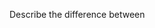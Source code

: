 Describe the difference between <script>, <script async> and <script defer>.
<script> - HTML parsing is blocked, the script is fetched and executed immediately, HTML parsing resumes after the script is executed.
<script async> - The script will be fetched in parallel to HTML parsing and executed as soon as it is available (potentially before HTML parsing completes). Use async when the script is independent of any other scripts on the page, for example analytics.
<script defer> - The script will be fetched in parallel to HTML parsing and executed when the page has finished parsing. If there are multiple of them, each deferred script is executed in the order they were encoun­tered in the document. If a script relies on a fully-parsed DOM, the defer attribute will be useful in ensuring that the HTML is fully parsed before executing. There's not much difference from putting a normal <script> at the end of <body>. A deferred script must not contain document.write.
Note: The async and defer attrib­utes are ignored for scripts that have no src attribute.